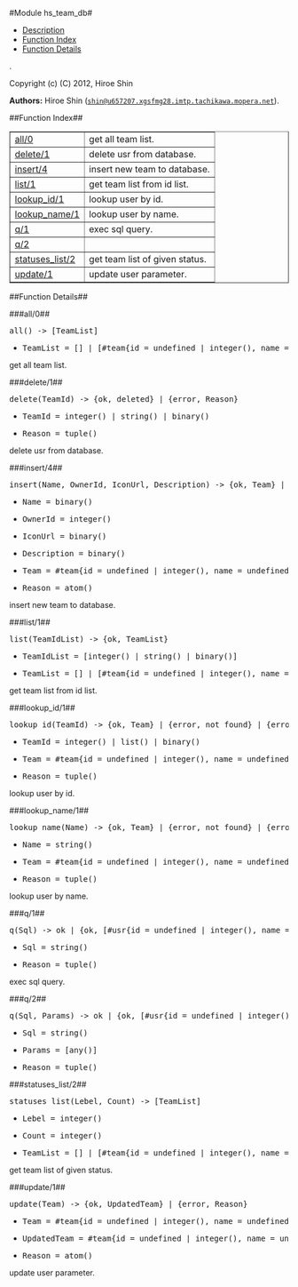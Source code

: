 

#Module hs_team_db#
* [Description](#description)
* [Function Index](#index)
* [Function Details](#functions)


.



Copyright (c) (C) 2012, Hiroe Shin

__Authors:__ Hiroe Shin ([`shin@u657207.xgsfmg28.imtp.tachikawa.mopera.net`](mailto:shin@u657207.xgsfmg28.imtp.tachikawa.mopera.net)).<a name="index"></a>

##Function Index##


<table width="100%" border="1" cellspacing="0" cellpadding="2" summary="function index"><tr><td valign="top"><a href="#all-0">all/0</a></td><td>get all team list.</td></tr><tr><td valign="top"><a href="#delete-1">delete/1</a></td><td>delete usr from database.</td></tr><tr><td valign="top"><a href="#insert-4">insert/4</a></td><td>insert new team to database.</td></tr><tr><td valign="top"><a href="#list-1">list/1</a></td><td>get team list from id list.</td></tr><tr><td valign="top"><a href="#lookup_id-1">lookup_id/1</a></td><td>lookup user by id.</td></tr><tr><td valign="top"><a href="#lookup_name-1">lookup_name/1</a></td><td>lookup user by name.</td></tr><tr><td valign="top"><a href="#q-1">q/1</a></td><td>exec sql query.</td></tr><tr><td valign="top"><a href="#q-2">q/2</a></td><td></td></tr><tr><td valign="top"><a href="#statuses_list-2">statuses_list/2</a></td><td>get team list of given status.</td></tr><tr><td valign="top"><a href="#update-1">update/1</a></td><td>update user parameter.</td></tr></table>


<a name="functions"></a>

##Function Details##

<a name="all-0"></a>

###all/0##




<pre>all() -&gt; [TeamList]</pre>
<ul class="definitions"><li><pre>TeamList = [] | [#team{id = undefined | integer(), name = undefined | string(), owner_id = undefined | integer(), icon_url = string(), description = string(), status = integer(), status_description = string(), created_at = undefined | non_neg_integer()}]</pre></li></ul>



get all team list.<a name="delete-1"></a>

###delete/1##




<pre>delete(TeamId) -&gt; {ok, deleted} | {error, Reason}</pre>
<ul class="definitions"><li><pre>TeamId = integer() | string() | binary()</pre></li><li><pre>Reason = tuple()</pre></li></ul>



delete usr from database.<a name="insert-4"></a>

###insert/4##




<pre>insert(Name, OwnerId, IconUrl, Description) -&gt; {ok, Team} | {error, Reason}</pre>
<ul class="definitions"><li><pre>Name = binary()</pre></li><li><pre>OwnerId = integer()</pre></li><li><pre>IconUrl = binary()</pre></li><li><pre>Description = binary()</pre></li><li><pre>Team = #team{id = undefined | integer(), name = undefined | string(), owner_id = undefined | integer(), icon_url = string(), description = string(), status = integer(), status_description = string(), created_at = undefined | non_neg_integer()}</pre></li><li><pre>Reason = atom()</pre></li></ul>



insert new team to database.<a name="list-1"></a>

###list/1##




<pre>list(TeamIdList) -&gt; {ok, TeamList}</pre>
<ul class="definitions"><li><pre>TeamIdList = [integer() | string() | binary()]</pre></li><li><pre>TeamList = [] | [#team{id = undefined | integer(), name = undefined | string(), owner_id = undefined | integer(), icon_url = string(), description = string(), status = integer(), status_description = string(), created_at = undefined | non_neg_integer()}]</pre></li></ul>



get team list from id list.<a name="lookup_id-1"></a>

###lookup_id/1##




<pre>lookup_id(TeamId) -&gt; {ok, Team} | {error, not_found} | {error, Reason}</pre>
<ul class="definitions"><li><pre>TeamId = integer() | list() | binary()</pre></li><li><pre>Team = #team{id = undefined | integer(), name = undefined | string(), owner_id = undefined | integer(), icon_url = string(), description = string(), status = integer(), status_description = string(), created_at = undefined | non_neg_integer()}</pre></li><li><pre>Reason = tuple()</pre></li></ul>



lookup user by id.<a name="lookup_name-1"></a>

###lookup_name/1##




<pre>lookup_name(Name) -&gt; {ok, Team} | {error, not_found} | {error, Reason}</pre>
<ul class="definitions"><li><pre>Name = string()</pre></li><li><pre>Team = #team{id = undefined | integer(), name = undefined | string(), owner_id = undefined | integer(), icon_url = string(), description = string(), status = integer(), status_description = string(), created_at = undefined | non_neg_integer()}</pre></li><li><pre>Reason = tuple()</pre></li></ul>



lookup user by name.<a name="q-1"></a>

###q/1##




<pre>q(Sql) -&gt; ok | {ok, [#usr{id = undefined | integer(), name = undefined | string(), longname = string(), email = undefined | string(), password = undefined | binary(), password_seed = undefined | binary(), icon_url = string(), lat = string(), lng = string(), description = string(), created_at = undefined | non_neg_integer()}]} | {error, Reason}</pre>
<ul class="definitions"><li><pre>Sql = string()</pre></li><li><pre>Reason = tuple()</pre></li></ul>



exec sql query.<a name="q-2"></a>

###q/2##




<pre>q(Sql, Params) -&gt; ok | {ok, [#usr{id = undefined | integer(), name = undefined | string(), longname = string(), email = undefined | string(), password = undefined | binary(), password_seed = undefined | binary(), icon_url = string(), lat = string(), lng = string(), description = string(), created_at = undefined | non_neg_integer()}]} | {error, Reason}</pre>
<ul class="definitions"><li><pre>Sql = string()</pre></li><li><pre>Params = [any()]</pre></li><li><pre>Reason = tuple()</pre></li></ul>

<a name="statuses_list-2"></a>

###statuses_list/2##




<pre>statuses_list(Lebel, Count) -&gt; [TeamList]</pre>
<ul class="definitions"><li><pre>Lebel = integer()</pre></li><li><pre>Count = integer()</pre></li><li><pre>TeamList = [] | [#team{id = undefined | integer(), name = undefined | string(), owner_id = undefined | integer(), icon_url = string(), description = string(), status = integer(), status_description = string(), created_at = undefined | non_neg_integer()}]</pre></li></ul>



get team list of given status.<a name="update-1"></a>

###update/1##




<pre>update(Team) -&gt; {ok, UpdatedTeam} | {error, Reason}</pre>
<ul class="definitions"><li><pre>Team = #team{id = undefined | integer(), name = undefined | string(), owner_id = undefined | integer(), icon_url = string(), description = string(), status = integer(), status_description = string(), created_at = undefined | non_neg_integer()}</pre></li><li><pre>UpdatedTeam = #team{id = undefined | integer(), name = undefined | string(), owner_id = undefined | integer(), icon_url = string(), description = string(), status = integer(), status_description = string(), created_at = undefined | non_neg_integer()}</pre></li><li><pre>Reason = atom()</pre></li></ul>



update user parameter.